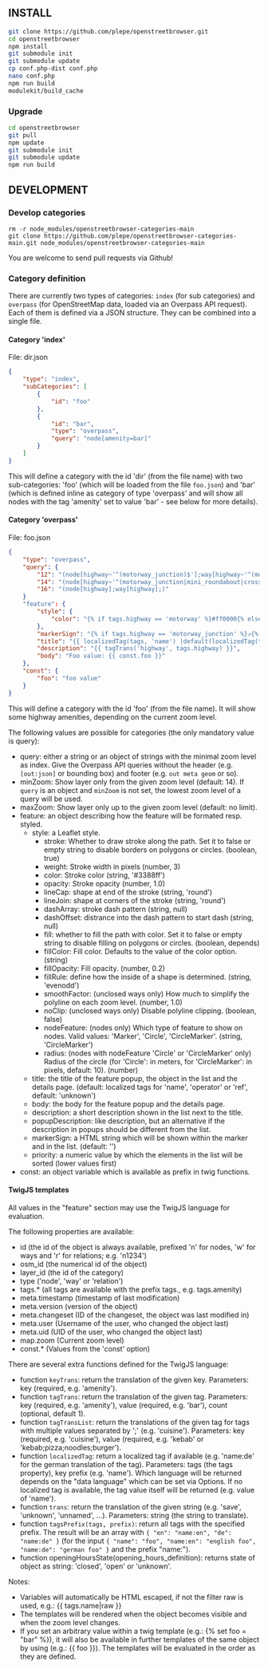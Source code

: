 ## INSTALL
```sh
git clone https://github.com/plepe/openstreetbrowser.git
cd openstreetbrowser
npm install
git submodule init
git submodule update
cp conf.php-dist conf.php
nano conf.php
npm run build
modulekit/build_cache
```

### Upgrade
```sh
cd openstreetbrowser
git pull
npm update
git submodule init
git submodule update
npm run build
```

## DEVELOPMENT
### Develop categories
```
rm -r node_modules/openstreetbrowser-categories-main
git clone https://github.com/plepe/openstreetbrowser-categories-main.git node_modules/openstreetbrowser-categories-main
```
You are welcome to send pull requests via Github!

### Category definition
There are currently two types of categories: `index` (for sub categories) and `overpass` (for OpenStreetMap data, loaded via an Overpass API request). Each of them is defined via a JSON structure. They can be combined into a single file.

#### Category 'index'
File: dir.json
```json
{
    "type": "index",
    "subCategories": [
        {
            "id": "foo"
        },
        {
            "id": "bar",
            "type": "overpass",
            "query": "node[amenity=bar]"
        }
    ]
}
```

This will define a category with the id 'dir' (from the file name) with two sub-categories: 'foo' (which will be loaded from the file `foo.json`) and 'bar' (which is defined inline as category of type 'overpass' and will show all nodes with the tag 'amenity' set to value 'bar' - see below for more details).

#### Category 'overpass'
File: foo.json
```json
{
    "type": "overpass",
    "query": {
        "12": "(node[highway~'^(motorway_junction)$'];way[highway~'^(motorway|trunk)$'];)",
        "14": "(node[highway~'^(motorway_junction|mini_roundabout|crossing)$'];way[highway~'^(motorway|trunk|primary)$'];)",
        "16": "(node[highway];way[highway];)"
    }
    "feature": {
        "style": {
            "color": "{% if tags.highway == 'motorway' %}#ff0000{% elseif tags.highway == 'trunk' %}#ff7f00{% elseif tags.highway == 'primary' %}#ffff00{% else %}#0000ff{% endif %}"
        },
        "markerSign": "{% if tags.highway == 'motorway_junction' %}↗{% elseif tags.highway == 'mini_roundabout' %}↻{% elseif tags.highway == 'crossing' %}▤{% endif %}",
        "title": "{{ localizedTag(tags, 'name') |default(localizedTag(tags, 'operator')) | default(localizedTag(tags, 'ref')) | default(trans('unnamed')) }}",
        "description": "{{ tagTrans('highway', tags.highway) }}",
        "body": "Foo value: {{ const.foo }}"
    },
    "const": {
        "foo": "foo value"
    }
}
```

This will define a category with the id 'foo' (from the file name). It will show some highway amenities, depending on the current zoom level.

The following values are possible for categories (the only mandatory value is query):
* query: either a string or an object of strings with the minimal zoom level as index. Give the Overpass API queries without the header (e.g. `[out:json]` or bounding box) and footer (e.g. `out meta geom` or so).
* minZoom: Show layer only from the given zoom level (default: 14). If `query` is an object and `minZoom` is not set, the lowest zoom level of a query will be used.
* maxZoom: Show layer only up to the given zoom level (default: no limit).
* feature: an object describing how the feature will be formated resp. styled.
  * style: a Leaflet style.
    * stroke: Whether to draw stroke along the path. Set it to false or empty string to disable borders on polygons or circles. (boolean, true)
    * weight: Stroke width in pixels (number, 3)
    * color: Stroke color (string, '#3388ff')
    * opacity: Stroke opacity (number, 1.0)
    * lineCap: shape at end of the stroke (string, 'round')
    * lineJoin: shape at corners of the stroke (string, 'round')
    * dashArray: stroke dash pattern (string, null)
    * dashOffset: distrance into the dash pattern to start dash (string, null)
    * fill: whether to fill the path with color. Set it to false or empty string to disable filling on polygons or circles. (boolean, depends)
    * fillColor: Fill color. Defaults to the value of the color option. (string)
    * fillOpacity: Fill opacity. (number, 0.2)
    * fillRule: define how the inside of a shape is determined. (string, 'evenodd')
    * smoothFactor: (unclosed ways only) How much to simplify the polyline on each zoom level. (number, 1.0)
    * noClip: (unclosed ways only) Disable polyline clipping. (boolean, false)
    * nodeFeature: (nodes only) Which type of feature to show on nodes. Valid values: 'Marker', 'Circle', 'CircleMarker'. (string, 'CircleMarker')
    * radius: (nodes with nodeFeature 'Circle' or 'CircleMarker' only) Radius of the circle (for 'Circle': in meters, for 'CircleMarker': in pixels, default: 10). (number)
  * title: the title of the feature popup, the object in the list and the details page. (default: localized tags for 'name', 'operator' or 'ref', default: 'unknown')
  * body: the body for the feature popup and the details page.
  * description: a short description shown in the list next to the title.
  * popupDescription: like description, but an alternative if the description in popups should be different from the list.
  * markerSign: a HTML string which will be shown within the marker and in the list. (default: '')
  * priority: a numeric value by which the elements in the list will be sorted (lower values first)
* const: an object variable which is available as prefix in twig functions.

#### TwigJS templates
All values in the "feature" section may use the TwigJS language for evaluation.

The following properties are available:
* id (the id of the object is always available, prefixed 'n' for nodes, 'w' for ways and 'r' for relations; e.g. 'n1234')
* osm_id (the numerical id of the object)
* layer_id (the id of the category)
* type ('node', 'way' or 'relation')
* tags.* (all tags are available with the prefix tags., e.g. tags.amenity)
* meta.timestamp (timestamp of last modification)
* meta.version (version of the object)
* meta.changeset (ID of the changeset, the object was last modified in)
* meta.user (Username of the user, who changed the object last)
* meta.uid (UID of the user, who changed the object last)
* map.zoom (Current zoom level)
* const.* (Values from the 'const' option)

There are several extra functions defined for the TwigJS language:
* function `keyTrans`: return the translation of the given key. Parameters: key (required, e.g. 'amenity').
* function `tagTrans`: return the translation of the given tag. Parameters: key (required, e.g. 'amenity'), value (required, e.g. 'bar'), count (optional, default 1).
* function `tagTransList`: return the translations of the given tag for tags with multiple values separated by ';' (e.g. 'cuisine'). Parameters: key (required, e.g. 'cuisine'), value (required, e.g. 'kebab' or 'kebab;pizza;noodles;burger').
* function `localizedTag`: return a localized tag if available (e.g. 'name:de' for the german translation of the tag). Parameters: tags (the tags property), key prefix (e.g. 'name'). Which language will be returned depends on the "data language" which can be set via Options. If no localized tag is available, the tag value itself will be returned (e.g. value of 'name').
* function `trans`: return the translation of the given string (e.g. 'save', 'unknown', 'unnamed', ...). Parameters: string (the string to translate).
* function `tagsPrefix(tags, prefix)`: return all tags with the specified prefix. The result will be an array with `{ "en": "name:en", "de": "name:de" }` (for the input `{ "name": "foo", "name:en": "english foo", "name:de": "german foo" }` and the prefix "name:").
* function openingHoursState(opening_hours_definition): returns state of object as string: 'closed', 'open' or 'unknown'.

Notes:
* Variables will automatically be HTML escaped, if not the filter raw is used, e.g.: {{ tags.name|raw }}
* The templates will be rendered when the object becomes visible and when the zoom level changes.
* If you set an arbitrary value within a twig template (e.g.: {% set foo = "bar" %}), it will also be available in further templates of the same object by using (e.g.: {{ foo }}). The templates will be evaluated in the order as they are defined.
